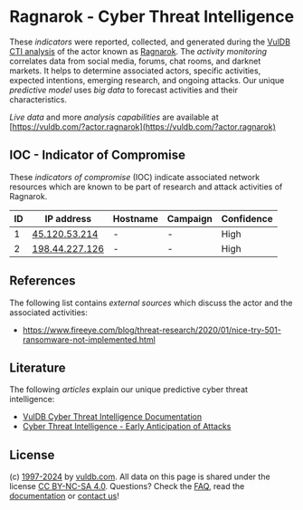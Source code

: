 # Ragnarok - Cyber Threat Intelligence

These _indicators_ were reported, collected, and generated during the [VulDB CTI analysis](https://vuldb.com/?kb.cti) of the actor known as [Ragnarok](https://vuldb.com/?actor.ragnarok). The _activity monitoring_ correlates data from social media, forums, chat rooms, and darknet markets. It helps to determine associated actors, specific activities, expected intentions, emerging research, and ongoing attacks. Our unique _predictive model_ uses _big data_ to forecast activities and their characteristics.

_Live data_ and more _analysis capabilities_ are available at [https://vuldb.com/?actor.ragnarok](https://vuldb.com/?actor.ragnarok)

## IOC - Indicator of Compromise

These _indicators of compromise_ (IOC) indicate associated network resources which are known to be part of research and attack activities of Ragnarok.

ID | IP address | Hostname | Campaign | Confidence
-- | ---------- | -------- | -------- | ----------
1 | [45.120.53.214](https://vuldb.com/?ip.45.120.53.214) | - | - | High
2 | [198.44.227.126](https://vuldb.com/?ip.198.44.227.126) | - | - | High

## References

The following list contains _external sources_ which discuss the actor and the associated activities:

* https://www.fireeye.com/blog/threat-research/2020/01/nice-try-501-ransomware-not-implemented.html

## Literature

The following _articles_ explain our unique predictive cyber threat intelligence:

* [VulDB Cyber Threat Intelligence Documentation](https://vuldb.com/?kb.cti)
* [Cyber Threat Intelligence - Early Anticipation of Attacks](https://www.scip.ch/en/?labs.20201022)

## License

(c) [1997-2024](https://vuldb.com/?kb.changelog) by [vuldb.com](https://vuldb.com/?kb.about). All data on this page is shared under the license [CC BY-NC-SA 4.0](https://creativecommons.org/licenses/by-nc-sa/4.0/). Questions? Check the [FAQ](https://vuldb.com/?kb.faq), read the [documentation](https://vuldb.com/?kb) or [contact us](https://vuldb.com/?contact)!
